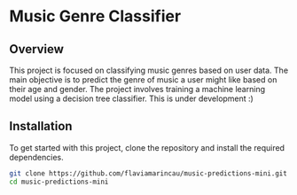 # Music Genre Classifier

## Overview
This project is focused on classifying music genres based on user data. The main objective is to predict the genre of music a user might like based on their age and gender. The project involves training a machine learning model using a decision tree classifier.
This is under development :) 

## Installation
To get started with this project, clone the repository and install the required dependencies.

```bash
git clone https://github.com/flaviamarincau/music-predictions-mini.git
cd music-predictions-mini
